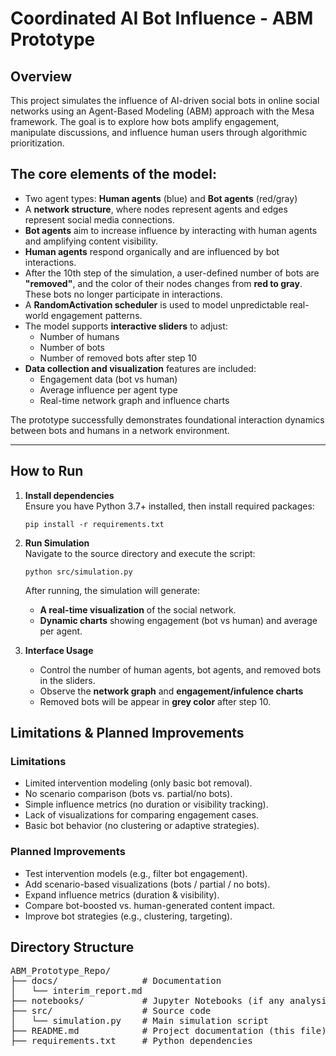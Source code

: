 # Coordinated AI Bot Influence - ABM Prototype

## Overview
This project simulates the influence of AI-driven social bots in online social networks using an Agent-Based Modeling (ABM) approach with the Mesa framework. The goal is to explore how bots amplify engagement, manipulate discussions, and influence human users through algorithmic prioritization.

## The core elements of the model:
- Two agent types: **Human agents** (blue) and **Bot agents** (red/gray)
- A **network structure**, where nodes represent agents and edges represent social media connections.
- **Bot agents** aim to increase influence by interacting with human agents and amplifying content visibility.
- **Human agents** respond organically and are influenced by bot interactions.
- After the 10th step of the simulation, a user-defined number of bots are **"removed"**, and the color of their nodes changes from **red to gray**. These bots no longer participate in interactions.
- A **RandomActivation scheduler** is used to model unpredictable real-world engagement patterns.
- The model supports **interactive sliders** to adjust:
  - Number of humans
  - Number of bots
  - Number of removed bots after step 10
- **Data collection and visualization** features are included:
  - Engagement data (bot vs human)
  - Average influence per agent type
  - Real-time network graph and influence charts

The prototype successfully demonstrates foundational interaction dynamics between bots and humans in a network environment.

---

## How to Run

1. **Install dependencies**  
   Ensure you have Python 3.7+ installed, then install required packages:
   ```
   pip install -r requirements.txt
   ```
2. **Run Simulation**  
   Navigate to the source directory and execute the script:
   ```
   python src/simulation.py
   ```
   After running, the simulation will generate:
   - **A real-time visualization** of the social network.
   - **Dynamic charts** showing engagement (bot vs human) and average per agent.

3. **Interface Usage**
   - Control the number of human agents, bot agents, and removed bots in the sliders.
   - Observe the **network graph** and **engagement/infulence charts**
   - Removed bots will be appear in **grey color** after step 10.


## Limitations & Planned Improvements

### **Limitations**

- Limited intervention modeling (only basic bot removal).
- No scenario comparison (bots vs. partial/no bots).
- Simple influence metrics (no duration or visibility tracking).
- Lack of visualizations for comparing engagement cases.
- Basic bot behavior (no clustering or adaptive strategies).

### **Planned Improvements**

- Test intervention models (e.g., filter bot engagement).
- Add scenario-based visualizations (bots / partial / no bots).
- Expand influence metrics (duration & visibility).
- Compare bot-boosted vs. human-generated content impact.
- Improve bot strategies (e.g., clustering, targeting).
  
## Directory Structure
<pre>
ABM_Prototype_Repo/
├── docs/                # Documentation
│   └── interim_report.md
├── notebooks/           # Jupyter Notebooks (if any analysis needed)
├── src/                 # Source code
│   └── simulation.py    # Main simulation script
├── README.md            # Project documentation (this file)
├── requirements.txt     # Python dependencies
</pre>
